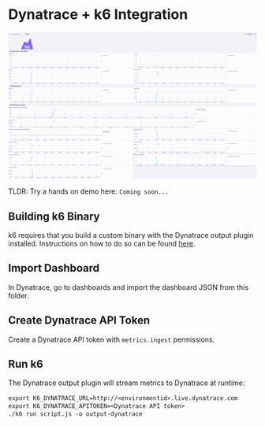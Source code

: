 # Dynatrace + k6 Integration

![Dynatrace dashboard](images/dashboard.png)

TLDR: Try a hands on demo here: `Coming soon...`

## Building k6 Binary
k6 requires that you build a custom binary with the Dynatrace output plugin installed. Instructions on how to do so can be found [here](https://github.com/Dynatrace/xk6-output-dynatrace).

## Import Dashboard
In Dynatrace, go to dashboards and import the dashboard JSON from this folder.

## Create Dynatrace API Token
Create a Dynatrace API token with `metrics.ingest` permissions.

## Run k6

The Dynatrace output plugin will stream metrics to Dynatrace at runtime:

```
export K6_DYNATRACE_URL=http://<environmentid>.live.dynatrace.com 
export K6_DYNATRACE_APITOKEN=<Dynatrace API token>
./k6 run script.js -o output-dynatrace
```

